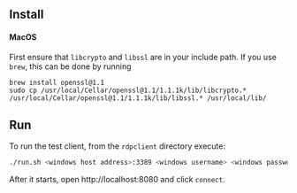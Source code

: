 ## Install

#### MacOS

First ensure that `libcrypto` and `libssl` are in your include path. If you use `brew`, this can be done by running

```
brew install openssl@1.1
sudo cp /usr/local/Cellar/openssl@1.1/1.1.1k/lib/libcrypto.* /usr/local/Cellar/openssl@1.1/1.1.1k/lib/libssl.* /usr/local/lib/
```

## Run

To run the test client, from the `rdpclient` directory execute:

```sh
./run.sh <windows host address>:3389 <windows username> <windows password>
```

After it starts, open http://localhost:8080 and click `connect`.
